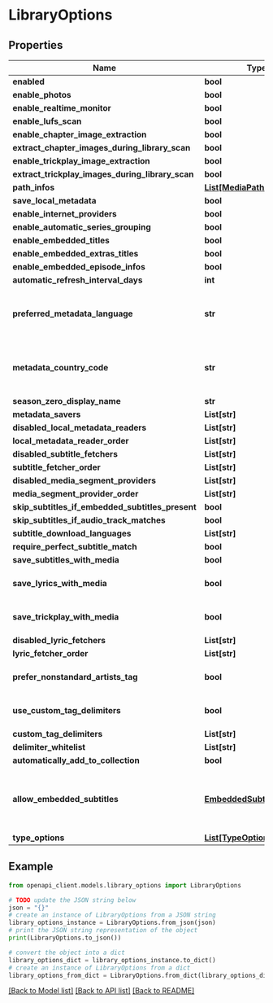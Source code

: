 # LibraryOptions


## Properties

Name | Type | Description | Notes
------------ | ------------- | ------------- | -------------
**enabled** | **bool** |  | [optional] 
**enable_photos** | **bool** |  | [optional] 
**enable_realtime_monitor** | **bool** |  | [optional] 
**enable_lufs_scan** | **bool** |  | [optional] 
**enable_chapter_image_extraction** | **bool** |  | [optional] 
**extract_chapter_images_during_library_scan** | **bool** |  | [optional] 
**enable_trickplay_image_extraction** | **bool** |  | [optional] 
**extract_trickplay_images_during_library_scan** | **bool** |  | [optional] 
**path_infos** | [**List[MediaPathInfo]**](MediaPathInfo.md) |  | [optional] 
**save_local_metadata** | **bool** |  | [optional] 
**enable_internet_providers** | **bool** |  | [optional] 
**enable_automatic_series_grouping** | **bool** |  | [optional] 
**enable_embedded_titles** | **bool** |  | [optional] 
**enable_embedded_extras_titles** | **bool** |  | [optional] 
**enable_embedded_episode_infos** | **bool** |  | [optional] 
**automatic_refresh_interval_days** | **int** |  | [optional] 
**preferred_metadata_language** | **str** | Gets or sets the preferred metadata language. | [optional] 
**metadata_country_code** | **str** | Gets or sets the metadata country code. | [optional] 
**season_zero_display_name** | **str** |  | [optional] 
**metadata_savers** | **List[str]** |  | [optional] 
**disabled_local_metadata_readers** | **List[str]** |  | [optional] 
**local_metadata_reader_order** | **List[str]** |  | [optional] 
**disabled_subtitle_fetchers** | **List[str]** |  | [optional] 
**subtitle_fetcher_order** | **List[str]** |  | [optional] 
**disabled_media_segment_providers** | **List[str]** |  | [optional] 
**media_segment_provider_order** | **List[str]** |  | [optional] 
**skip_subtitles_if_embedded_subtitles_present** | **bool** |  | [optional] 
**skip_subtitles_if_audio_track_matches** | **bool** |  | [optional] 
**subtitle_download_languages** | **List[str]** |  | [optional] 
**require_perfect_subtitle_match** | **bool** |  | [optional] 
**save_subtitles_with_media** | **bool** |  | [optional] 
**save_lyrics_with_media** | **bool** |  | [optional] [default to False]
**save_trickplay_with_media** | **bool** |  | [optional] [default to False]
**disabled_lyric_fetchers** | **List[str]** |  | [optional] 
**lyric_fetcher_order** | **List[str]** |  | [optional] 
**prefer_nonstandard_artists_tag** | **bool** |  | [optional] [default to False]
**use_custom_tag_delimiters** | **bool** |  | [optional] [default to False]
**custom_tag_delimiters** | **List[str]** |  | [optional] 
**delimiter_whitelist** | **List[str]** |  | [optional] 
**automatically_add_to_collection** | **bool** |  | [optional] 
**allow_embedded_subtitles** | [**EmbeddedSubtitleOptions**](EmbeddedSubtitleOptions.md) | An enum representing the options to disable embedded subs. | [optional] 
**type_options** | [**List[TypeOptions]**](TypeOptions.md) |  | [optional] 

## Example

```python
from openapi_client.models.library_options import LibraryOptions

# TODO update the JSON string below
json = "{}"
# create an instance of LibraryOptions from a JSON string
library_options_instance = LibraryOptions.from_json(json)
# print the JSON string representation of the object
print(LibraryOptions.to_json())

# convert the object into a dict
library_options_dict = library_options_instance.to_dict()
# create an instance of LibraryOptions from a dict
library_options_from_dict = LibraryOptions.from_dict(library_options_dict)
```
[[Back to Model list]](../README.md#documentation-for-models) [[Back to API list]](../README.md#documentation-for-api-endpoints) [[Back to README]](../README.md)


